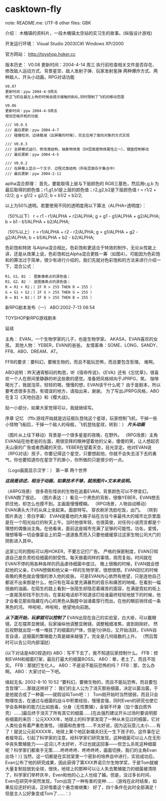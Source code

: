 casktown-fly
============

note:
README.me: UTF-8
other files: GBK

介绍：
木桶镇的资料片，一段木桶镇太空站的实习生的故事。(纵版设计游戏)

开发运行环境：
Visual Studio 2003(C#)
Windows XP/2000

官方网站：
http://toyshop.hoker.cc

版本历史：
	V0.08
	更新时间：2004-4-14 周三
	执行前检查相关文件是否存在、修改敌人运动方式、背景星空、敌人发射子弹、玩家发射氢弹
	两种爆炸方式、两种敌人、开头小动画，RPG对话功能
	
	V0.07
	更新时间：pyw 2004-4-9周五
	修正飞机在最左上角的时候会提示接触的BUG,同时限制了飞机的移动范围
	
	V0.06
	更新时间：pyw 2004-4-9周五
	增加空格开枪的功能
	
	/// V0.0.5
	/// 最后更新：pyw 2004-4-7
	/// 碰撞检测、边缘裁减（出屏幕的时候），完全应用了面向对象的方式实现
	
	/// V0.0.3
	/// 全屏模式运行、修改类结构，抽象物体类（DX层面是物体属性之一）、键盘控制移动
	/// 最后更新：pyw 2004-4-5
	
	/// V0.0.2
	/// 在屏幕上显示一个叉子、过程式类结构（所有层面存于集合中）
	/// 最后更新：pyw 2004-2-11
	
	
aplha混合原理：
	首先，要能取得上层与下层颜色的 RGB三基色，然后用r,g,b 为最后取得的颜色值；r1,g1,b1是上层的颜色值；r2,g2,b2是下层颜色值
r = r1/2 + r2/2;
g = g1/2 + g2/2;
b = b1/2 + b2/2;

以上为50%透明。若要使用不同的透明度用以下算法（ALPHA=透明度）：

（50%以下）
r = r1 - r1/ALPHA + r2/ALPHA;
g = g1 - g1/ALPHA + g2/ALPHA;
b = b1 - b1/ALPHA + b2/ALPHA;

（50%以上）
r = r1/ALPHA + r2 - r2/ALPHA;
g = g1/ALPHA + g2 - g2/ALPHA;
b = b1/ALPHA + b2 - b2/ALPHA;


色彩饱和特效
    与Alpha混合相比，色彩饱和更适合于特效的制作，无论从性能上讲，还是从效果上说，色彩饱和比Alpha混合更胜一筹（如图4）。可能因为色彩饱和的算法过于简单，很少有进行介绍的，我们先就对色彩饱和的方法来进行介绍一下，混合公式：

    R1、G1、B1 ： 图象像素点的源色值；
    R2、G2、B2 ： 底图像素点的源色值；
    R = R1 + R2；（ IF R > 255 THEN R = 255 ）
    G = G1 + G2；（ IF G > 255 THEN G = 255 ）
    B = B1 + B2；（ IF B > 255 THEN B = 255 ）



新RPG剧本发布（一）
ABO:2002-7-13 08:54

TOYSHOP新RPG游戏剧本 

延续 

主角： 
EVAN，一个生物学家的儿子，也是生物学家。 
AKASA，EVAN喜欢的女孩。 
其他人物： 
YEBER，EVAN的爸爸。 
友情客串：SOME、LONG、SANDY、FFB、ABO、DREAM、AT。 

FFB的要求：要科幻，要微生物的，而且不能玩恐怖，而且要包含哲理。 
难啊。 

ABO说明：昨天通宵郁闷的构思，听《宿命传说》、《EVA》还有《忘忧草》，很喜欢一个人在房间里静静的听这些歌的感觉。准备把风格倾向于JPRPG，笑。 
咖啡喝光了，我就泡茶，轻轻的喝，慢慢的想，EVAN该干什么呢？ 
由于是剧本，所以要考虑很多东西，有错误的地方，请指出来，谢谢。 
为了写出JPRPG风格，ABO在复习《天地创造》和《樱大战》。 

贴一小部分，如果大家觉得可以，我就继续写。 


序章 记忆 
（ffb:游戏开始就是远征舰队登陆这个星球，玩家控制飞机，干掉一些小怪物飞船后，干掉一个敌人的母舰，飞机登陆星球，转到：）
***片头动画*** 

（图片从上往下移动）背景是一个很多星星的夜晚，在野外。
（RPG场景）主角EVAN站在他老爸的左面，用很崇拜的眼神望着他的父亲，傻傻的笑，让人想起农夫山泉的广告或者西藏的天空。YEBER在望着天空，目光坚定。他对EVAN说
（RPG对话）孩子，你要记得这个星空，只要想起他，你就不会失去活下去的勇气，你也要知道你在星空下的渺小，你所做的只是很少的一点。 

（Logo画面显示汉字：）
第一章 两个世界 

***这段是讲述，相当于动画，如果技术不够，就用图片+文本来说明。*** 

（ARPG场景）
很多奇形怪状的生物在追着EVAN，背景颜色可以不停变幻，EVAN跑了很远，
（图片表达：）看见一个黑色的背影，很像YEBER，EVAN想去抓住他，却怎么也摸不到。主画面慢慢模糊。 
（RPG场景，人物自动移动）
EVAN满头大汗的从床上坐起来。面部特写。 
穿衣刷牙洗脸吃饭，出门。 
（转到图片表达：旁白字幕）
EVAN提着他的大箱子站在古往今来最伟大的城市北京里面是在一个阳光灿烂的秋天上午。当时他很年轻，也很英俊，对任何小说而言都是个理想的偶像派主角。在他看来，面前这座城市充满了足够的可能性。功名，爱情，理想等等一切会像宴会上的菜一道道鱼贯而入只要他缓缓穿过这家生物公司大门的阴影进入其中。 

这家公司的图标可以用HOKER，不要忘记打广告。 
严格的保密制度，EVAN只知道自己是负责检验细菌的耐受性。每天做着同样的事情，周而复始，时间就在EVAN不停的用各种各样的药品虐待细菌中度过。 
晚上很晚的时候，EVAN就会想起他的父亲，EVAN想做和他父亲一样的生物学家，很想很想。EVAN回忆的时候夜晚的黑色就会慢慢的渗入他的皮肤。 
可是EVAN内心依然有绝望，只是连他自己都说不出来那是什么，他只有在耳朵里充满暴烈的音乐和痛苦的呐喊，在看到一幅扭曲的油画，在陌生的路上看到一张陌生却隐忍着痛苦的面容，在满是霓虹的街上一直晃荡却找不到方向，在拿起电话却不知道该打给谁最终轻轻地放下的时候，他才会看见那些隐藏在内心的黑色从胸膛中汹涌着穿行而出，在他的眼前徜徉成一条黑色的河。 
哗啦啦，哗啦啦，绝望地向前跑。 

***从下面开始，玩家就可以控制了*** 
EVAN出现在自己的实验室，白大褂，可以戴眼镜，正在摆弄显微镜，玩家操纵他调整显微镜，调整粗细准焦，直到刚刚好。 
然后视野就出现一堆一堆挂了的细菌的尸体，但是1分钟后，又开始活跃，EVAN自言自语，这细菌的繁殖能力真是越来越强了。完全是几何级数的上升。 
（然后暂时可以去公司内部溜跶）

(以下对话是ABO捏造的)
ABO：写不下去了，我不知道玩家控制什么。 
FFB：控制EVAN和细菌打架，最后打最大的细菌BOSS。 
ABO：晕，老土了。而且不现实。 
FFB：那就打生化人。 
ABO：不是说不能玩恐怖的吗？ 
FFB：那，怎么办啊。 
ABO：大家讨论一下吧。 



缘起无名:
2002-8-10 10:52
 “要科幻，要微生物的，而且不能玩恐怖，而且要包含哲理”……那就这样好了： 
    我们的主人公为了消灭那些细菌，决定以菌治菌，于是他就合成了一种菌——就假设叫Tom吧：） 
    Tom刚开始时当然很弱，而且只会物理攻击，在通过与细菌的战斗中积累经验，慢慢变强，同时Even的研究也使它学会各种新的能力[比如放毒，分身（无性繁殖），金钢不坏身（加个蛋白质外壳）……]最后终于消灭了所有其它的细菌……[在此强烈建议开头过场时要说明那些细菌的来历：公元XXXX年，地球上的科学家发现了一种从未见过的细菌，它对人类社会有着严重危害性。（细菌和危害性……不太好说，因为这玩意儿太小……有了！就说公元前XXXX年，地球上某个地区新婚夫妇无一生下孩子的，这件事在记者报导后，引起了科学家的注意。经科学家们研究发现，这种细菌可以让人在无形中丧失繁殖能力——这词儿不太好听，不过也就这回事——但怎么杀死这种细菌呢？科学家们都束手无策……咚咚咚咚、咚咚咚咚，画面切换，我们的主角Evan出场！）] 
    当然，这一切都是在实验室里一个密卦的培养皿中进行，实验成功后，Evan公布了他的研究成果，因此获得了第XXX界诺贝尔生物学奖，于是Tom就被大量复制投放到全球，很快，地球上的那种可以让人失去繁殖能力的细菌被清除了，科学家们举杯庆辛，Even和他的心上人也结了婚。但是，没过多长时间，Even在研究中突然发现，Tom出现了一种有害的变种……（游戏在此时结束，如果反应还好的话，正好借着这个悬念做继集） 
    好了，四个条件在此时全部满足！ 
    但是主人公好象变成Tom了……：） 
